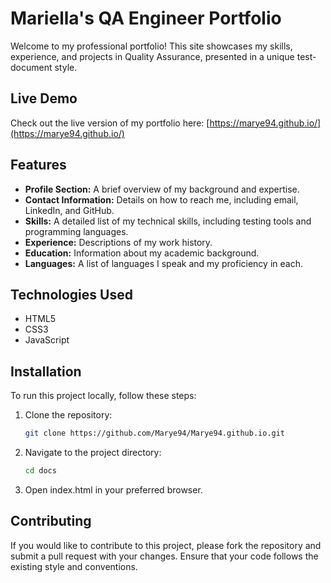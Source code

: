 # Mariella's QA Engineer Portfolio

Welcome to my professional portfolio! This site showcases my skills, experience, and projects in Quality Assurance, presented in a unique test-document style.

## Live Demo

Check out the live version of my portfolio here: [https://marye94.github.io/](https://marye94.github.io/)

## Features

- **Profile Section:** A brief overview of my background and expertise.
- **Contact Information:** Details on how to reach me, including email, LinkedIn, and GitHub.
- **Skills:** A detailed list of my technical skills, including testing tools and programming languages.
- **Experience:** Descriptions of my work history.
- **Education:** Information about my academic background.
- **Languages:** A list of languages I speak and my proficiency in each.

## Technologies Used

- HTML5
- CSS3
- JavaScript

## Installation

To run this project locally, follow these steps:

1. Clone the repository:
   ```bash   
   git clone https://github.com/Marye94/Marye94.github.io.git
   ```

1. Navigate to the project directory:
   ```bash 
   cd docs
   ```
1. Open index.html in your preferred browser.

## Contributing

If you would like to contribute to this project, please fork the repository and submit a pull request with your changes. Ensure that your code follows the existing style and conventions.